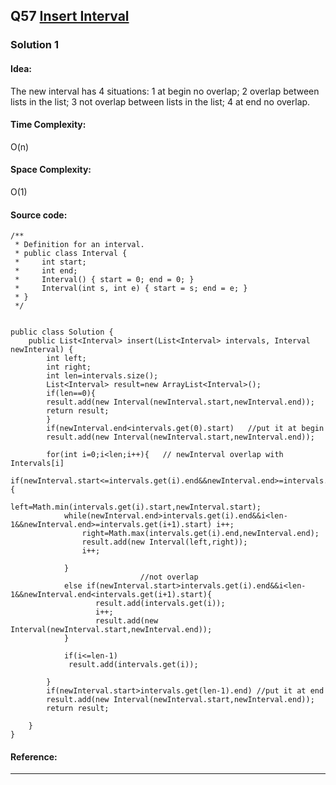 ## Q57 [Insert Interval ](https://leetcode.com/problems/insert-interval/) 

### Solution 1 
#### Idea:  
The new interval has 4 situations: 1 at begin no overlap; 2 overlap between lists in the list;
3 not overlap between lists in the list; 4 at end no overlap. 
#### Time Complexity:
O(n)
#### Space Complexity:
O(1)
#### Source code:
```
/**
 * Definition for an interval.
 * public class Interval {
 *     int start;
 *     int end;
 *     Interval() { start = 0; end = 0; }
 *     Interval(int s, int e) { start = s; end = e; }
 * }
 */
 
 
public class Solution {
    public List<Interval> insert(List<Interval> intervals, Interval newInterval) {
        int left;
        int right;
        int len=intervals.size();
        List<Interval> result=new ArrayList<Interval>();
        if(len==0){
        result.add(new Interval(newInterval.start,newInterval.end));
        return result;
        }
        if(newInterval.end<intervals.get(0).start)   //put it at begin
        result.add(new Interval(newInterval.start,newInterval.end));
               
        for(int i=0;i<len;i++){   // newInterval overlap with Intervals[i]
            if(newInterval.start<=intervals.get(i).end&&newInterval.end>=intervals.get(i).start) {
                left=Math.min(intervals.get(i).start,newInterval.start);
            while(newInterval.end>intervals.get(i).end&&i<len-1&&newInterval.end>=intervals.get(i+1).start) i++;
                right=Math.max(intervals.get(i).end,newInterval.end);
                result.add(new Interval(left,right)); 
                i++;
            
            }
                             //not overlap
            else if(newInterval.start>intervals.get(i).end&&i<len-1&&newInterval.end<intervals.get(i+1).start){
                   result.add(intervals.get(i));
                   i++;
                   result.add(new Interval(newInterval.start,newInterval.end));
            }
            
            if(i<=len-1)
             result.add(intervals.get(i));
            
        }
        if(newInterval.start>intervals.get(len-1).end) //put it at end
        result.add(new Interval(newInterval.start,newInterval.end));
        return result;
        
    }
}
```
#### Reference:

---

